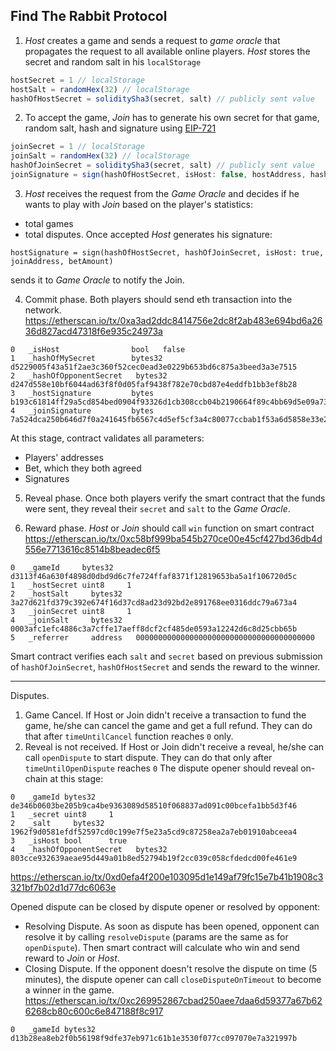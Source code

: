 ## Find The Rabbit Protocol
1. *Host* creates a game and sends a request to *game oracle* that propagates the request to all available online players.
*Host* stores the secret and random salt in his `localStorage`
```js
hostSecret = 1 // localStorage
hostSalt = randomHex(32) // localStorage
hashOfHostSecret = soliditySha3(secret, salt) // publicly sent value
```

2. To accept the game, *Join* has to generate his own secret for that game, random salt, hash and signature using [EIP-721](https://github.com/ethereum/EIPs/blob/master/EIPS/eip-712.md)
```js
joinSecret = 1 // localStorage
joinSalt = randomHex(32) // localStorage
hashOfJoinSecret = soliditySha3(secret, salt) // publicly sent value
joinSignature = sign(hashOfHostSecret, isHost: false, hostAddress, hashOfJoinSecret, betAmount)
```

3. *Host* receives the request from the *Game Oracle* and decides if he wants to play with *Join* based on the player's statistics:
* total games
* total disputes.
Once accepted *Host* generates his signature:
```
hostSignature = sign(hashOfHostSecret, hashOfJoinSecret, isHost: true, joinAddress, betAmount)
```
sends it to *Game Oracle* to notify the Join.

4. Commit phase. Both players should send eth transaction into the network.
https://etherscan.io/tx/0xa3ad2ddc8414756e2dc8f2ab483e694bd6a2636d827acd47318f6e935c24973a
```
0	_isHost	               bool	  false
1	_hashOfMySecret	       bytes32	d5229005f43a51f2ae3c360f52cec0ead3e0229b653bd6c875a3beed3a3e7515
2	_hashOfOpponentSecret	bytes32	d247d558e10bf6044ad63f8f0d05faf9438f782e70cbd87e4eddfb1bb3ef8b28
3	_hostSignature	       bytes	  b193c61814ff29a5cd854bed0904f93326d1cb308ccb04b2190664f89c4bb69d5e09a73c8d26586f56b31c73720779c298e4191184dad57d984c58dd7d6e2fa51c
4	_joinSignature	       bytes	  7a524dca250b646d7f0a241645fb6567c4d5ef5cf3a4c80077ccbab1f53a6d5858e33e265df1d0f390238a7fa058a7eb5e2ba34e08c37103c606707b01c37e361b
```
At this stage, contract validates all parameters:
* Players' addresses
* Bet, which they both agreed
* Signatures

5. Reveal phase. Once both players verify the smart contract that the funds were sent, 
they reveal their `secret` and `salt` to the *Game Oracle*.

6. Reward phase. *Host* or *Join* should call `win` function on smart contract 
https://etherscan.io/tx/0xc58bf999ba545b270ce00e45cf427bd36db4d556e7713616c8514b8beadec6f5
```
0	_gameId	    bytes32	d3113f46a630f4898d0dbd9d6c7fe724ffaf8371f12819653ba5a1f106720d5c
1	_hostSecret	uint8	  1
2	_hostSalt	  bytes32	3a27d621fd379c392e674f16d37cd8ad23d92bd2e891768ee0316ddc79a673a4
3	_joinSecret	uint8	  1
4	_joinSalt	  bytes32	0003afc1efc4886c3a7cffe17aeff8dcf2cf485de0593a12242d6c8d25cbb65b
5	_referrer	  address	0000000000000000000000000000000000000000
```
Smart contract verifies each `salt` and `secret` based on previous submission of `hashOfJoinSecret`, `hashOfHostSecret` and
sends the reward to the winner.

-----
Disputes.
1. Game Cancel. If Host or Join didn't receive a transaction to fund the game, he/she can cancel the game and get a full refund. They can do that after `timeUntilCancel` function reaches `0` only.
2. Reveal is not received. If Host or Join didn't receive a reveal, he/she can call `openDispute` to start dispute. They can do that only after `timeUntilOpenDispute` reaches `0` The dispute opener should reveal on-chain at this stage:
```
0	_gameId	bytes32	de346b0603be205b9ca4be9363089d58510f068837ad091c00bcefa1bb5d3f46
1	_secret	uint8	  1
2	_salt	  bytes32	1962f9d0581efdf52597cd0c199e7f5e23a5cd9c87258ea2a7eb01910abceea4
3	_isHost	bool	  true
4	_hashOfOpponentSecret	bytes32	803cce932639aeae95d449a01b8ed52794b19f2cc039c058cfdedcd00fe461e9
```
https://etherscan.io/tx/0xd0efa4f200e103095d1e149af79fc15e7b41b1908c3321bf7b02d1d77dc6063e

Opened dispute can be closed by dispute opener or resolved by opponent:
* Resolving Dispute. As soon as dispute has been opened, opponent can resolve it by calling `resolveDispute` (params are the same as for `openDispute`). Then smart contract will calculate who win and send reward to *Join* or *Host*.
* Closing Dispute. If the opponent doesn't resolve the dispute on time (5 minutes), the dispute opener can call `closeDisputeOnTimeout` to become a winner in the game. 
https://etherscan.io/tx/0xc269952867cbad250aee7daa6d59377a67b626268cb80c600c6e847188f8c917
```
0	_gameId	bytes32	d13b28ea8eb2f0b56198f9dfe37eb971c61b1e3530f077cc097070e7a321997b
```
